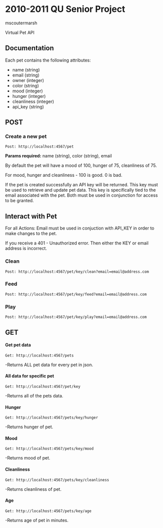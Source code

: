 2010-2011 QU Senior Project
===========================
mscoutermarsh

Virtual Pet API

Documentation
-------------

Each pet contains the following attributes:

+   name (string)
+   email (string)
+   owner (integer)
+   color (string)
+   mood (integer)
+   hunger (integer)
+   cleanliness (integer)
+   api_key (string)

POST
----

### Create a new pet
`Post: http://localhost:4567/pet`

**Params required:** name (string), color (string), email

By default the pet will have a mood of 100, hunger of 75, cleanliness of 75.

For mood, hunger and cleanliness - 100 is good. 0 is bad.

If the pet is created successfully an API key will be returned. This key must be used to retrieve and update pet data. This key is specifically tied to the email associated with the pet. Both must be used in conjunction for access to be granted.

## Interact with Pet
For all Actions: Email must be used in conjuction with API_KEY in order to make changes to the pet.

If you receive a 401 - Unauthorized error. Then either the KEY or email address is incorrect.

### Clean
`Post: http://localhost:4567/pet/key/clean?email=email@address.com`

### Feed
`Post: http://localhost:4567/pet/key/feed?email=email@address.com`

### Play
`Post: http://localhost:4567/pet/key/play?email=email@address.com`



GET
---

#### Get pet data
`Get: http://localhost:4567/pets`

-Returns ALL pet data for every pet in json.

#### All data for specific pet
`Get: http://localhost:4567/pet/key`

-Returns all of the pets data.

#### Hunger
`Get: http://localhost:4567/pets/key/hunger`

-Returns hunger of pet.

#### Mood
`Get: http://localhost:4567/pets/key/mood`

-Returns mood of pet.

#### Cleanliness
`Get: http://localhost:4567/pets/key/cleanliness`

-Returns cleanliness of pet.

#### Age
`Get: http://localhost:4567/pets/key/age`

-Returns age of pet in minutes.
